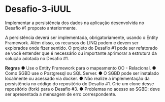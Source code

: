 # Desafio-3-iUUL
Implementar a persistência dos dados na aplicação desenvolvida no Desafio #1 proposto anteriormente.

A persistência deverá ser implementada, obrigatoriamente, usando o Entity Framework.
Além disso, os recursos do LINQ podem e devem ser explorados onde fizer sentido. O
projeto do Desafio #1 pode ser refatorado se você entender que é necessário ou
importante aprimorar a estrutura da solução adotada no Desafio #1.

**Regras**
● Use o Entity Framework para o mapeamento OO - Relacional.
● Como SGBD use o Postgresql ou SQL Server.
● O SGBD pode ser instalado localmente ou acessado via docker.
● Não realize a implementação da persistência no código do repositório do
Desafio #1. Crie um clone desse repositório (fork) para o Desafio #3.
● Problemas no acesso ao SGBD: deve ser apresentada a mensagem de erro
correspondente.
